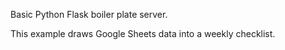 Basic Python Flask boiler plate server.

This example draws Google Sheets data into a weekly checklist.
